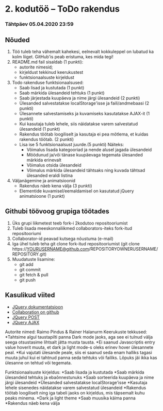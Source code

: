 # 2. kodutöö – ToDo rakendus

### Tähtpäev 05.04.2020 23:59

## Nõuded

1. Töö tuleb teha vähemalt kahekesi, eelnevalt kokkuleppel on lubatud ka kolm liiget. GitHub'is peab eristuma, kes mida tegi!
1. README.md fail sisaldab (1 punkti):
    * autorite nimesid; 
    * kirjeldust tekkinud keerukustest
    * funktsionaalsuste kirjeldust
1. Todo rakenduse funktsionaalsused:   
    * Saab lisad ja kustutada (1 punkt)
    * Saab märkida ülesandeid tehtuks (1 punkt)
    * Saab järjestada kuupäeva ja nime järgi ülesandeid (2 punkti)
    * Ülesanded salvestatakse localStorage'isse ja faili/andmebaasi (2 punkti)
    * Ülesannete salvestamiseks ja kuvamiseks kasutatakse AJAX-it (1 punkti)
    * Kui kasutaja tuleb lehele, siis näidatakse varem salvestatud ülesandeid (1 punkt)
    * Rakendus töötab loogiliselt ja kasutaja ei pea mõtlema, et kuidas rakendus töötab. (2 punkti)
    * Lisa ise 5 funktsionaalsust juurde.(5 punkti)
      Näiteks: 
         * Võimalus lisada kategooriad ja nende alusel jagada ülesandeid
         * Möödunud ja/või tänase kuupäevaga tegemata ülesanded märkida erinevalt
         * Võimalus otsida ülesandeid
         * Võimalus märkida ülesandeid tähtsaks ning kuvada tähtsad ülesanded eraldi listina
1. Väljanägemine ja animatsioonid
    * Rakendus näeb kena välja (3 punkti)
    * Elementide kuvamisel/eemaldamisel on kasutatud jQuery animatsioone (1 punkt)


## Githubi töövoog grupiga töötades

1. Üks grupi liikmetest teeb fork-i 2kodutoo repositooriumist
2. Tuleb lisada meeskonnaliikmed collaborators-iteks fork-itud repositooriumi 
3. Collaborator-id peavad kutsega nõustuma (e-mail)
4. Iga ühel tuleb teha git clone fork-itud repositooriumist (git clone https://YOURUSERNAME@github.com/REPOSITORYOWNERUSERNAME/REPOSITORY.git)
5. Muudatuste lisamine:
     * git add
     * git commit
     * git fetch & pull
     * git push

## Kasulikud viited
* [JQuery dokumentatsioon](http://api.jquery.com)
* [Collaboration on github](https://github.com/eesrakenduste-arendamine-2019/2kodutoo/settings/collaboration)
* [JQuery POST](https://api.jquery.com/jquery.post/)
* [JQuery AJAX](http://api.jquery.com/jquery.ajax/)



Autorite nimed: Raimo Pindus & Rainer Halanurm
Keerukuste tekkused:
*Tahtsime algul taustapilti panna Dark mode jaoks, aga see ei tulnud välja seega otsustasime lihtsalt jätta musta tausta.
*Ei saanud Javascriptis entry value hoverit muuta, et dark ja light mode-s oleks erinev hover ülesannete peal. 
*Kui vajutati ülesande peale, siis ei saanud seda enam halliks tagasi muuta juhul kui ei tahtnud panna seda tehtuks või failiks. Lõpuks jäi ikka
kas ülesanne on tehtud või tegemata.

Funktsionaalsuste kirjeldus:
*Saab lisada ja kustutada
*Saab märkida ülesandeid tehtuks ja ebaõnnestunuks
*Saab sorteerida kuupäeva ja nime järgi ülesandeid
*Ülesanded salvestatakse localStorage'isse
*Kasutaja lehele sisenedes näidatakse varem salvestatud ülesandeid
*Rakendus töötab loogiliselt ning iga tabeli jaoks on kirjeldus, mis täpsemalt kuhu peaks minema.
*Dark ja light theme
*Saab muusika käima panna
*Rakendus näeb kena välja
 

